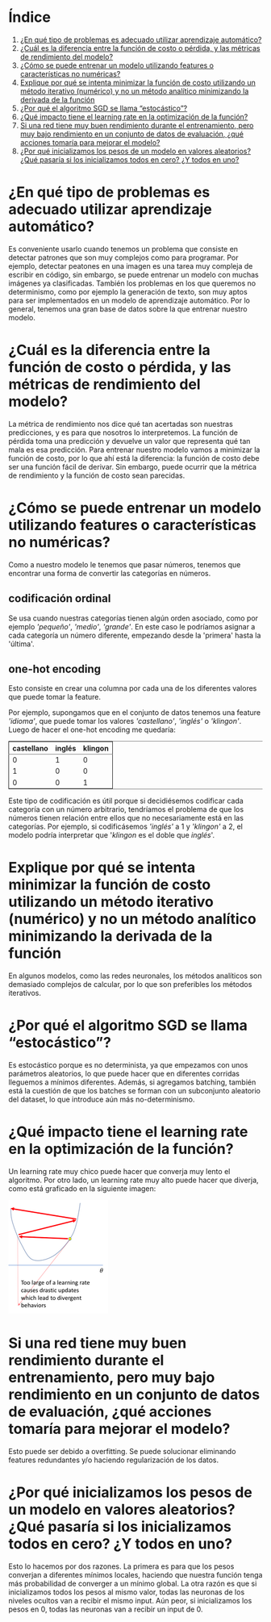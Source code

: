 
# &Iacute;ndice

1.  [¿En qué tipo de problemas es adecuado utilizar aprendizaje automático?](#p1)
2.  [¿Cuál es la diferencia entre la función de costo o pérdida, y las métricas de rendimiento del modelo?](#p2)
3.  [¿Cómo se puede entrenar un modelo utilizando features o características no numéricas?](#p3)
4.  [Explique por qué se intenta minimizar la función de costo utilizando un método iterativo (numérico) y no un método analítico minimizando la derivada de la función](#p4)
5.  [¿Por qué el algoritmo SGD se llama “estocástico”?](#p5)
6.  [¿Qué impacto tiene el learning rate en la optimización de la función?](#p6)
7.  [Si una red tiene muy buen rendimiento durante el entrenamiento, pero muy bajo rendimiento en un conjunto de datos de evaluación, ¿qué acciones tomaría para mejorar el modelo?](#p7)
8.  [¿Por qué inicializamos los pesos de un modelo en valores aleatorios? ¿Qué pasaría si los inicializamos todos en cero? ¿Y todos en uno?](#p8)



<a id="p1"></a>

# ¿En qué tipo de problemas es adecuado utilizar aprendizaje automático?

Es conveniente usarlo cuando tenemos un problema que consiste en detectar patrones que son muy complejos como para programar. Por ejemplo, detectar peatones en una imagen es una tarea muy compleja de escribir en código, sin embargo, se puede entrenar un modelo con muchas imágenes ya clasificadas.
También los problemas en los que queremos no determinismo, como por ejemplo la generación de texto, son muy aptos para ser implementados en un modelo de aprendizaje automático.
Por lo general, tenemos una gran base de datos sobre la que entrenar nuestro modelo.


<a id="p2"></a>

# ¿Cuál es la diferencia entre la función de costo o pérdida, y las métricas de rendimiento del modelo?

La métrica de rendimiento nos dice qué tan acertadas son nuestras predicciones, y es para que nosotros lo interpretemos. La función de pérdida toma una predicción y devuelve un valor que representa qué tan mala es esa predicción. Para entrenar nuestro modelo vamos a minimizar la función de costo, por lo que ahí está la diferencia: la función de costo debe ser una función fácil de derivar. Sin embargo, puede ocurrir que la métrica de rendimiento y la función de costo sean parecidas.


<a id="p3"></a>

# ¿Cómo se puede entrenar un modelo utilizando features o características no numéricas?

Como a nuestro modelo le tenemos que pasar números, tenemos que encontrar una forma de convertir las categorías en números.


## codificación ordinal

Se usa cuando nuestras categorías tienen algún orden asociado, como por ejemplo *'pequeño'*, *'medio'*, *'grande'*. En este caso le podríamos asignar a cada categoría un número diferente, empezando desde la 'primera' hasta la 'última'.


## one-hot encoding

Esto consiste en crear una columna por cada una de los diferentes valores que puede tomar la feature.

Por ejemplo, supongamos que en el conjunto de datos tenemos una feature *'idioma'*, que puede tomar los valores *'castellano'*, *'inglés'* o *'klingon'*. Luego de hacer el one-hot encoding me quedaría:

<table border="2" cellspacing="0" cellpadding="6" rules="groups" frame="hsides">


<colgroup>
<col  class="org-right" />

<col  class="org-right" />

<col  class="org-right" />
</colgroup>
<thead>
<tr>
<th scope="col" class="org-right">castellano</th>
<th scope="col" class="org-right">inglés</th>
<th scope="col" class="org-right">klingon</th>
</tr>
</thead>

<tbody>
<tr>
<td class="org-right">0</td>
<td class="org-right">1</td>
<td class="org-right">0</td>
</tr>


<tr>
<td class="org-right">1</td>
<td class="org-right">0</td>
<td class="org-right">0</td>
</tr>


<tr>
<td class="org-right">0</td>
<td class="org-right">0</td>
<td class="org-right">1</td>
</tr>
</tbody>
</table>

Este tipo de codificación es útil porque si decidiésemos codificar cada categoría con un número arbitrario, tendríamos el problema de que los números tienen relación entre ellos que no necesariamente está en las categorías. Por ejemplo, si codificásemos *'inglés'* a 1 y *'klingon'* a 2, el modelo podría interpretar que '*klingon* es el doble que *inglés*'.


<a id="p4"></a>

# Explique por qué se intenta minimizar la función de costo utilizando un método iterativo (numérico) y no un método analítico minimizando la derivada de la función

En algunos modelos, como las redes neuronales, los métodos analíticos son demasiado complejos de calcular, por lo que son preferibles los métodos iterativos.


<a id="p5"></a>

# ¿Por qué el algoritmo SGD se llama “estocástico”?

Es estocástico porque es no determinista, ya que empezamos con unos parámetros aleatorios, lo que puede hacer que en diferentes corridas lleguemos a mínimos diferentes. Además, si agregamos batching, también está la cuestión de que los batches se forman con un subconjunto aleatorio del dataset, lo que introduce aún más no-determinismo.


<a id="p6"></a>

# ¿Qué impacto tiene el learning rate en la optimización de la función?

Un learning rate muy chico puede hacer que converja muy lento el algoritmo. Por otro lado, un learning rate muy alto puede hacer que diverja, como está graficado en la siguiente imagen:

![img](./learning-rate-alto.png)


<a id="p7"></a>

# Si una red tiene muy buen rendimiento durante el entrenamiento, pero muy bajo rendimiento en un conjunto de datos de evaluación, ¿qué acciones tomaría para mejorar el modelo?

Esto puede ser debido a overfitting. Se puede solucionar eliminando features redundantes y/o haciendo regularización de los datos.


<a id="p8"></a>

# ¿Por qué inicializamos los pesos de un modelo en valores aleatorios? ¿Qué pasaría si los inicializamos todos en cero? ¿Y todos en uno?

Esto lo hacemos por dos razones. La primera es para que los pesos converjan a diferentes mínimos locales, haciendo que nuestra función tenga más probabilidad de converger a un mínimo global.
La otra razón es que si inicializamos todos los pesos al mismo valor, todas las neuronas de los niveles ocultos van a recibir el mismo input. Aún peor, si inicializamos los pesos en 0, todas las neuronas van a recibir un input de 0.
